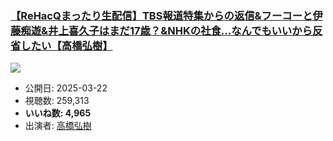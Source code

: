 ### [【ReHacQまったり生配信】TBS報道特集からの返信&フーコーと伊藤痴遊&井上喜久子はまだ17歳？&NHKの社食…なんでもいいから反省したい【高橋弘樹】](https://www.youtube.com/watch?v=LP77QQz4ALo)
[![](https://img.youtube.com/vi/LP77QQz4ALo/sddefault.jpg)](https://www.youtube.com/watch?v=LP77QQz4ALo)
-   公開日: 2025-03-22
-   視聴数: 259,313
-   **いいね数: 4,965**
-   出演者: [高橋弘樹](/rehacq_fan/people/高橋弘樹 "wikilink")

